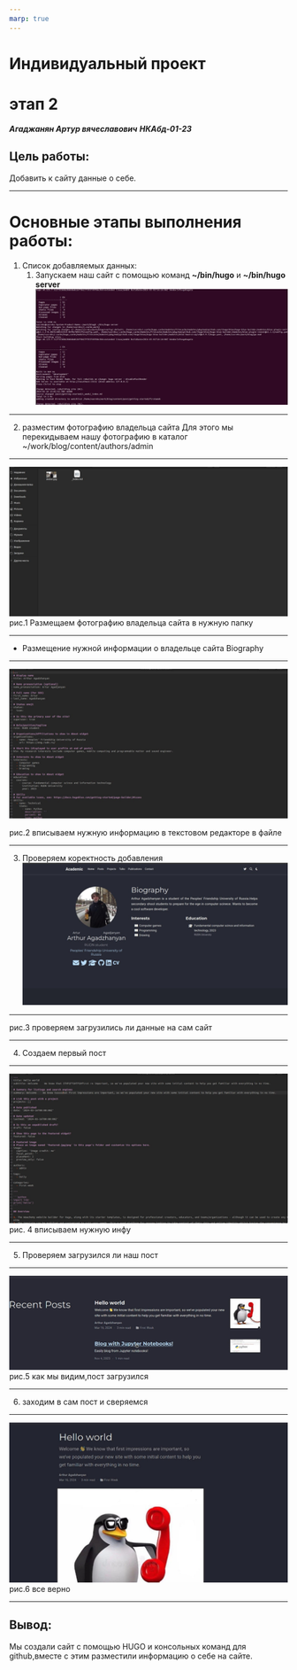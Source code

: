```yaml
---
marp: true
---
```


# Индивидуальный проект
# этап 2

***Агаджанян Артур вячеславович***
***НКАбд-01-23***

## Цель работы:
Добавить к сайту данные о себе.

___
# Основные этапы выполнения работы:
1. Список добавляемых данных:
    1. Запускаем наш сайт с помощью команд **~/bin/hugo** и **~/bin/hugo server**
![0](https://github.com/lil000/study_2023-2024_os-intro/blob/master/project-personal/stage2/report/image/picture8.jpg?raw=true)
___
2. разместим фотографию владельца сайта
Для этого мы перекидываем нашу фотографию в каталог ~/work/blog/content/authors/admin

___

![1](https://github.com/lil000/study_2023-2024_os-intro/blob/master/project-personal/stage2/report/image/picture4.jpg?raw=true)
рис.1 Размещаем фотографию владельца сайта в нужную папку
___



- Размещение нужной информации о владельце сайта Biography

___

![2](https://github.com/lil000/study_2023-2024_os-intro/blob/master/project-personal/stage2/report/image/picture6.jpg?raw=true)


рис.2 вписываем нужную информацию в текстовом редакторе в файле
___

3. Проверяем коректность добавления
![3](https://github.com/lil000/study_2023-2024_os-intro/blob/master/project-personal/stage2/report/image/Pictue1.jpg?raw=true)

____

рис.3 проверяем загрузились ли данные на сам сайт

____

4. Создаем первый пост
____

![4](https://github.com/lil000/study_2023-2024_os-intro/blob/master/project-personal/stage2/report/image/picture2.jpg?raw=true)
рис. 4 вписываем нужную инфу 
____

5. Проверяем загрузился ли наш пост

___

![5](https://github.com/lil000/study_2023-2024_os-intro/blob/master/project-personal/stage2/report/image/hel.jpg?raw=true)
рис.5 как мы видим,пост загрузился

___

6. заходим в сам пост и сверяемся 

___

![6](https://github.com/lil000/study_2023-2024_os-intro/blob/master/project-personal/stage2/report/image/helo.jpg?raw=true)
рис.6 все верно

___

## Вывод: 
Мы создали сайт с помощью HUGO и консольных команд для github,вместе с этим разместили информацию о себе на сайте.